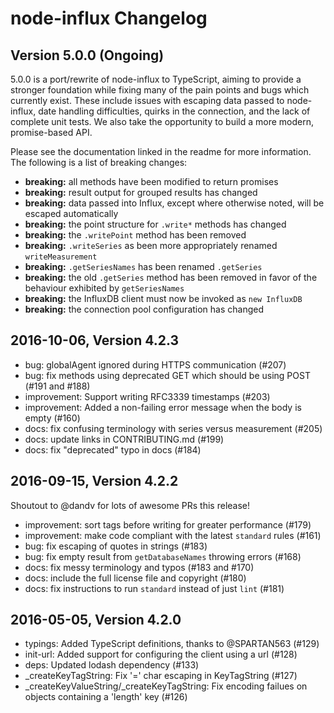 # node-influx Changelog

## Version 5.0.0 (Ongoing)

5.0.0 is a port/rewrite of node-influx to TypeScript, aiming to provide a stronger foundation while fixing many of the pain points and bugs which currently exist. These include issues with escaping data passed to node-influx, date handling difficulties, quirks in the connection, and the lack of complete unit tests. We also take the opportunity to build a more modern, promise-based API.

Please see the documentation linked in the readme for more information. The following is a list of breaking changes:

 * **breaking:** all methods have been modified to return promises
 * **breaking:** result output for grouped results has changed
 * **breaking:** data passed into Influx, except where otherwise noted, will be escaped automatically
 * **breaking:** the point structure for `.write*` methods has changed
 * **breaking:** the `.writePoint` method has been removed
 * **breaking:** `.writeSeries` as been more appropriately renamed `writeMeasurement`
 * **breaking:** `.getSeriesNames` has been renamed `.getSeries`
 * **breaking:** the old `.getSeries` method has been removed in favor of the behaviour exhibited by `getSeriesNames`
 * **breaking:** the InfluxDB client must now be invoked as `new InfluxDB`
 * **breaking:** the connection pool configuration has changed

## 2016-10-06, Version 4.2.3

* bug: globalAgent ignored during HTTPS communication (#207)
* bug: fix methods using deprecated GET which should be using POST (#191 and #188)
* improvement: Support writing RFC3339 timestamps (#203)
* improvement: Added a non-failing error message when the body is empty (#160)
* docs: fix confusing terminology with series versus measurement (#205)
* docs: update links in CONTRIBUTING.md (#199)
* docs: fix "deprecated" typo in docs (#184)

## 2016-09-15, Version 4.2.2

Shoutout to @dandv for lots of awesome PRs this release!

* improvement: sort tags before writing for greater performance (#179)
* improvement: make code compliant with the latest `standard` rules (#161)
* bug: fix escaping of quotes in strings (#183)
* bug: fix empty result from `getDatabaseNames` throwing errors (#168)
* docs: fix messy terminology and typos (#183 and #170)
* docs: include the full license file and copyright (#180)
* docs: fix instructions to run `standard` instead of just `lint` (#181)

## 2016-05-05, Version 4.2.0

* typings: Added TypeScript definitions, thanks to @SPARTAN563 (#129)
* init-url: Added support for configuring the client using a url (#128)
* deps: Updated lodash dependency (#133)
* _createKeyTagString: Fix '=' char escaping in KeyTagString (#127)
* _createKeyValueString/_createKeyTagString: Fix encoding failues on objects containing a 'length' key (#126)
